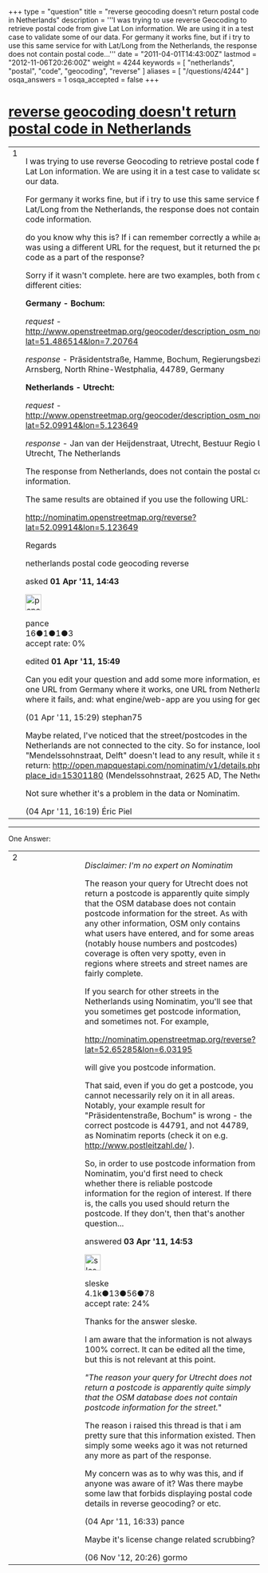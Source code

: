 +++
type = "question"
title = "reverse geocoding doesn&#x27;t return postal code in Netherlands"
description = '''I was trying to use reverse Geocoding to retrieve postal code from give Lat Lon information. We are using it in a test case to validate some of our data. For germany it works fine, but if i try to use this same service for with Lat/Long from the Netherlands, the response does not contain postal code...'''
date = "2011-04-01T14:43:00Z"
lastmod = "2012-11-06T20:26:00Z"
weight = 4244
keywords = [ "netherlands", "postal", "code", "geocoding", "reverse" ]
aliases = [ "/questions/4244" ]
osqa_answers = 1
osqa_accepted = false
+++

<div class="headNormal">

# [reverse geocoding doesn't return postal code in Netherlands](/questions/4244/reverse-geocoding-doesnt-return-postal-code-in-netherlands)

</div>

<div id="main-body">

<div id="askform">

<table id="question-table" style="width:100%;">
<colgroup>
<col style="width: 50%" />
<col style="width: 50%" />
</colgroup>
<tbody>
<tr>
<td style="width: 30px; vertical-align: top"><div class="vote-buttons">
<span id="post-4244-upvote" class="ajax-command post-vote up" rel="nofollow" title="I like this post (click again to cancel)"> </span>
<div id="post-4244-score" class="post-score" title="current number of votes">
1
</div>
<span id="post-4244-downvote" class="ajax-command post-vote down" rel="nofollow" title="I dont like this post (click again to cancel)"> </span> <span id="favorite-mark" class="ajax-command favorite-mark" rel="nofollow" title="mark/unmark this question as favorite (click again to cancel)"> </span>
<div id="favorite-count" class="favorite-count">
&#10;</div>
</div></td>
<td><div id="item-right">
<div class="question-body">
<p>I was trying to use reverse Geocoding to retrieve postal code from give Lat Lon information. We are using it in a test case to validate some of our data.</p>
<p>For germany it works fine, but if i try to use this same service for with Lat/Long from the Netherlands, the response does not contain postal code information.</p>
<p>do you know why this is? If i can remember correctly a while ago, it was using a different URL for the request, but it returned the postal code as a part of the response?</p>
<p>Sorry if it wasn't complete. here are two examples, both from center of different cities:</p>
<p><strong>Germany - Bochum:</strong></p>
<p><em>request</em> - <a href="http://www.openstreetmap.org/geocoder/description_osm_nominatim?lat=51.486514&amp;lon=7.20764"></a><a href="http://www.openstreetmap.org/geocoder/description_osm_nominatim?lat=51.486514&amp;lon=7.20764"></a><a href="http://www.openstreetmap.org/geocoder/description_osm_nominatim?lat=51.486514&amp;lon=7.20764">http://www.openstreetmap.org/geocoder/description_osm_nominatim?lat=51.486514&amp;lon=7.20764</a></p>
<p><em>response</em> - Präsidentstraße, Hamme, Bochum, Regierungsbezirk Arnsberg, North Rhine-Westphalia, 44789, Germany</p>
<p><strong>Netherlands - Utrecht:</strong></p>
<p><em>request</em> - <a href="http://www.openstreetmap.org/geocoder/description_osm_nominatim?lat=52.09914&amp;lon=5.123649"></a><a href="http://www.openstreetmap.org/geocoder/description_osm_nominatim?lat=52.09914&amp;lon=5.123649"></a><a href="http://www.openstreetmap.org/geocoder/description_osm_nominatim?lat=52.09914&amp;lon=5.123649">http://www.openstreetmap.org/geocoder/description_osm_nominatim?lat=52.09914&amp;lon=5.123649</a></p>
<p><em>response</em> - Jan van der Heijdenstraat, Utrecht, Bestuur Regio Utrecht, Utrecht, The Netherlands</p>
<p>The response from Netherlands, does not contain the postal code information.</p>
<p>The same results are obtained if you use the following URL:</p>
<p><a href="http://nominatim.openstreetmap.org/reverse?lat=52.09914&amp;lon=5.123649"></a><a href="http://nominatim.openstreetmap.org/reverse?lat=52.09914&amp;lon=5.123649"></a><a href="http://nominatim.openstreetmap.org/reverse?lat=52.09914&amp;lon=5.123649">http://nominatim.openstreetmap.org/reverse?lat=52.09914&amp;lon=5.123649</a></p>
<p>Regards</p>
</div>
<div id="question-tags" class="tags-container tags">
<span class="post-tag tag-link-netherlands" rel="tag" title="see questions tagged &#39;netherlands&#39;">netherlands</span> <span class="post-tag tag-link-postal" rel="tag" title="see questions tagged &#39;postal&#39;">postal</span> <span class="post-tag tag-link-code" rel="tag" title="see questions tagged &#39;code&#39;">code</span> <span class="post-tag tag-link-geocoding" rel="tag" title="see questions tagged &#39;geocoding&#39;">geocoding</span> <span class="post-tag tag-link-reverse" rel="tag" title="see questions tagged &#39;reverse&#39;">reverse</span>
</div>
<div id="question-controls" class="post-controls">
&#10;</div>
<div class="post-update-info-container">
<div class="post-update-info post-update-info-user">
<p>asked <strong>01 Apr '11, 14:43</strong></p>
<img src="https://secure.gravatar.com/avatar/11536e2e01a1ea7cc3840b994f9d27e3?s=32&amp;d=identicon&amp;r=g" class="gravatar" width="32" height="32" alt="pance&#39;s gravatar image" />
<p><span>pance</span><br />
<span class="score" title="16 reputation points">16</span><span title="1 badges"><span class="badge1">●</span><span class="badgecount">1</span></span><span title="1 badges"><span class="silver">●</span><span class="badgecount">1</span></span><span title="3 badges"><span class="bronze">●</span><span class="badgecount">3</span></span><br />
<span class="accept_rate" title="Rate of the user&#39;s accepted answers">accept rate:</span> <span title="pance has no accepted answers">0%</span></p>
</div>
<div class="post-update-info post-update-info-edited">
<p><span> edited <strong>01 Apr '11, 15:49</strong> </span></p>
</div>
</div>
<div id="comments-container-4244" class="comments-container">
<span id="4245"></span>
<div id="comment-4245" class="comment">
<div id="post-4245-score" class="comment-score">
&#10;</div>
<div class="comment-text">
<p>Can you edit your question and add some more information, especially one URL from Germany where it works, one URL from Netherlands where it fails, and: what engine/web-app are you using for geocoding?</p>
</div>
<div id="comment-4245-info" class="comment-info">
<span class="comment-age">(01 Apr '11, 15:29)</span> <span class="comment-user userinfo">stephan75</span>
</div>
</div>
<span id="4270"></span>
<div id="comment-4270" class="comment">
<div id="post-4270-score" class="comment-score">
&#10;</div>
<div class="comment-text">
<p>Maybe related, I've noticed that the street/postcodes in the Netherlands are not connected to the city. So for instance, looking for "Mendelssohnstraat, Delft" doesn't lead to any result, while it should return: <a href="http://open.mapquestapi.com/nominatim/v1/details.php?place_id=15301180">http://open.mapquestapi.com/nominatim/v1/details.php?place_id=15301180</a> (Mendelssohnstraat, 2625 AD, The Netherlands)</p>
<p>Not sure whether it's a problem in the data or Nominatim.</p>
</div>
<div id="comment-4270-info" class="comment-info">
<span class="comment-age">(04 Apr '11, 16:19)</span> <span class="comment-user userinfo">Éric Piel</span>
</div>
</div>
</div>
<div id="comment-tools-4244" class="comment-tools">
&#10;</div>
<div class="clear">
&#10;</div>
<div id="comment-4244-form-container" class="comment-form-container">
&#10;</div>
<div class="clear">
&#10;</div>
</div></td>
</tr>
</tbody>
</table>

------------------------------------------------------------------------

<div class="tabBar">

<span id="sort-top"></span>

<div class="headQuestions">

One Answer:

</div>

</div>

<span id="4254"></span>

<div id="answer-container-4254" class="answer">

<table style="width:100%;">
<colgroup>
<col style="width: 50%" />
<col style="width: 50%" />
</colgroup>
<tbody>
<tr>
<td style="width: 30px; vertical-align: top"><div class="vote-buttons">
<span id="post-4254-upvote" class="ajax-command post-vote up" rel="nofollow" title="I like this post (click again to cancel)"> </span>
<div id="post-4254-score" class="post-score" title="current number of votes">
2
</div>
<span id="post-4254-downvote" class="ajax-command post-vote down" rel="nofollow" title="I dont like this post (click again to cancel)"> </span>
</div></td>
<td><div class="item-right">
<div class="answer-body">
<p><em>Disclaimer: I'm no expert on Nominatim</em></p>
<p>The reason your query for Utrecht does not return a postcode is apparently quite simply that the OSM database does not contain postcode information for the street. As with any other information, OSM only contains what users have entered, and for some areas (notably house numbers and postcodes) coverage is often very spotty, even in regions where streets and street names are fairly complete.</p>
<p>If you search for other streets in the Netherlands using Nominatim, you'll see that you sometimes get postcode information, and sometimes not. For example,</p>
<p><a href="http://nominatim.openstreetmap.org/reverse?lat=52.65285&amp;lon=6.03195">http://nominatim.openstreetmap.org/reverse?lat=52.65285&amp;lon=6.03195</a></p>
<p>will give you postcode information.</p>
<p>That said, even if you do get a postcode, you cannot necessarily rely on it in all areas. Notably, your example result for "Präsidentenstraße, Bochum" is wrong - the correct postcode is 44791, and not 44789, as Nominatim reports (check it on e.g. <a href="http://www.postleitzahl.de/">http://www.postleitzahl.de/</a> ).</p>
<p>So, in order to use postcode information from Nominatim, you'd first need to check whether there is reliable postcode information for the region of interest. If there is, the calls you used should return the postcode. If they don't, then that's another question...</p>
</div>
<div class="answer-controls post-controls">
&#10;</div>
<div class="post-update-info-container">
<div class="post-update-info post-update-info-user">
<p>answered <strong>03 Apr '11, 14:53</strong></p>
<img src="https://secure.gravatar.com/avatar/6c2dd6a39d3f38f1bb47a8c1fe8325e2?s=32&amp;d=identicon&amp;r=g" class="gravatar" width="32" height="32" alt="sleske&#39;s gravatar image" />
<p><span>sleske</span><br />
<span class="score" title="4090 reputation points"><span>4.1k</span></span><span title="13 badges"><span class="badge1">●</span><span class="badgecount">13</span></span><span title="56 badges"><span class="silver">●</span><span class="badgecount">56</span></span><span title="78 badges"><span class="bronze">●</span><span class="badgecount">78</span></span><br />
<span class="accept_rate" title="Rate of the user&#39;s accepted answers">accept rate:</span> <span title="sleske has 19 accepted answers">24%</span></p>
</div>
</div>
<div id="comments-container-4254" class="comments-container">
<span id="4271"></span>
<div id="comment-4271" class="comment">
<div id="post-4271-score" class="comment-score">
&#10;</div>
<div class="comment-text">
<p>Thanks for the answer sleske.</p>
<p>I am aware that the information is not always 100% correct. It can be edited all the time, but this is not relevant at this point.</p>
<p><em>"The reason your query for Utrecht does not return a postcode is apparently quite simply that the OSM database does not contain postcode information for the street.</em>"</p>
<p>The reason i raised this thread is that i am pretty sure that this information existed. Then simply some weeks ago it was not returned any more as part of the response.</p>
<p>My concern was as to why was this, and if anyone was aware of it? Was there maybe some law that forbids displaying postal code details in reverse geocoding? or etc.</p>
</div>
<div id="comment-4271-info" class="comment-info">
<span class="comment-age">(04 Apr '11, 16:33)</span> <span class="comment-user userinfo">pance</span>
</div>
</div>
<span id="17527"></span>
<div id="comment-17527" class="comment">
<div id="post-17527-score" class="comment-score">
&#10;</div>
<div class="comment-text">
<p>Maybe it's license change related scrubbing?</p>
</div>
<div id="comment-17527-info" class="comment-info">
<span class="comment-age">(06 Nov '12, 20:26)</span> <span class="comment-user userinfo">gormo</span>
</div>
</div>
</div>
<div id="comment-tools-4254" class="comment-tools">
&#10;</div>
<div class="clear">
&#10;</div>
<div id="comment-4254-form-container" class="comment-form-container">
&#10;</div>
<div class="clear">
&#10;</div>
</div></td>
</tr>
</tbody>
</table>

</div>

<div class="paginator-container-left">

</div>

</div>

</div>

